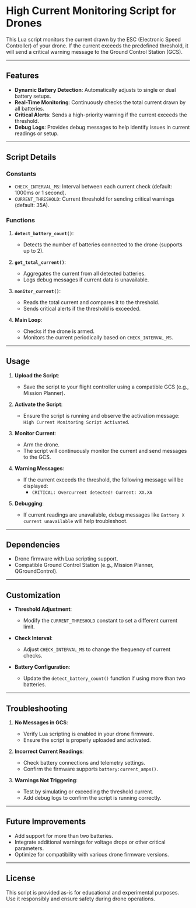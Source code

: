 # High Current Monitoring Script for Drones

This Lua script monitors the current drawn by the ESC (Electronic Speed Controller) of your drone. If the current exceeds the predefined threshold, it will send a critical warning message to the Ground Control Station (GCS).

---

## Features

- **Dynamic Battery Detection**: Automatically adjusts to single or dual battery setups.
- **Real-Time Monitoring**: Continuously checks the total current drawn by all batteries.
- **Critical Alerts**: Sends a high-priority warning if the current exceeds the threshold.
- **Debug Logs**: Provides debug messages to help identify issues in current readings or setup.

---

## Script Details

### **Constants**
- `CHECK_INTERVAL_MS`: Interval between each current check (default: 1000ms or 1 second).
- `CURRENT_THRESHOLD`: Current threshold for sending critical warnings (default: 35A).

### **Functions**

1. **`detect_battery_count()`**:
   - Detects the number of batteries connected to the drone (supports up to 2).

2. **`get_total_current()`**:
   - Aggregates the current from all detected batteries.
   - Logs debug messages if current data is unavailable.

3. **`monitor_current()`**:
   - Reads the total current and compares it to the threshold.
   - Sends critical alerts if the threshold is exceeded.

4. **Main Loop**:
   - Checks if the drone is armed.
   - Monitors the current periodically based on `CHECK_INTERVAL_MS`.

---

## Usage

1. **Upload the Script**:
   - Save the script to your flight controller using a compatible GCS (e.g., Mission Planner).

2. **Activate the Script**:
   - Ensure the script is running and observe the activation message: `High Current Monitoring Script Activated`.

3. **Monitor Current**:
   - Arm the drone.
   - The script will continuously monitor the current and send messages to the GCS.

4. **Warning Messages**:
   - If the current exceeds the threshold, the following message will be displayed:
     - `CRITICAL: Overcurrent detected! Current: XX.XA`

5. **Debugging**:
   - If current readings are unavailable, debug messages like `Battery X current unavailable` will help troubleshoot.

---

## Dependencies

- Drone firmware with Lua scripting support.
- Compatible Ground Control Station (e.g., Mission Planner, QGroundControl).

---

## Customization

- **Threshold Adjustment**:
   - Modify the `CURRENT_THRESHOLD` constant to set a different current limit.

- **Check Interval**:
   - Adjust `CHECK_INTERVAL_MS` to change the frequency of current checks.

- **Battery Configuration**:
   - Update the `detect_battery_count()` function if using more than two batteries.

---

## Troubleshooting

1. **No Messages in GCS**:
   - Verify Lua scripting is enabled in your drone firmware.
   - Ensure the script is properly uploaded and activated.

2. **Incorrect Current Readings**:
   - Check battery connections and telemetry settings.
   - Confirm the firmware supports `battery:current_amps()`.

3. **Warnings Not Triggering**:
   - Test by simulating or exceeding the threshold current.
   - Add debug logs to confirm the script is running correctly.

---

## Future Improvements

- Add support for more than two batteries.
- Integrate additional warnings for voltage drops or other critical parameters.
- Optimize for compatibility with various drone firmware versions.

---

## License

This script is provided as-is for educational and experimental purposes. Use it responsibly and ensure safety during drone operations.
